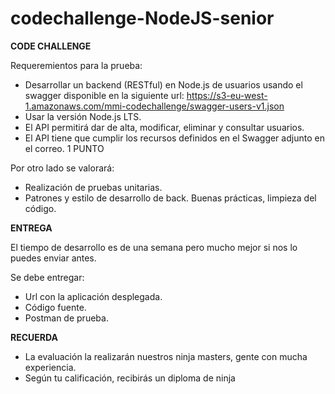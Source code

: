 # codechallenge-NodeJS-senior

**CODE CHALLENGE**

Requeremientos para la prueba:
- Desarrollar un backend (RESTful) en Node.js de usuarios usando el swagger disponible en la siguiente url:
https://s3-eu-west-1.amazonaws.com/mmi-codechallenge/swagger-users-v1.json
- Usar la versión Node.js LTS.
- El API permitirá dar de alta, modificar, eliminar y consultar usuarios.
- El API tiene que cumplir los recursos definidos en el Swagger adjunto en el correo. 1 PUNTO


Por otro lado se valorará:
- Realización de pruebas unitarias. 
- Patrones y estilo de desarrollo de back. Buenas prácticas, limpieza del código.


**ENTREGA**

El tiempo de desarrollo es de una semana pero mucho mejor si nos lo puedes
enviar antes.

Se debe entregar:

- Url con la aplicación desplegada.
- Código fuente.
- Postman de prueba.

**RECUERDA**

- La evaluación la realizarán nuestros ninja masters, gente con mucha experiencia.
- Según tu calificación, recibirás un diploma de ninja




